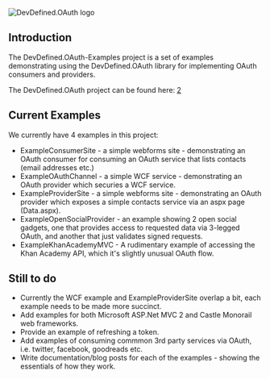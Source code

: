 ![DevDefined.OAuth logo][1]

Introduction
------------

The DevDefined.OAuth-Examples project is a set of examples demonstrating using the DevDefined.OAuth library for implementing OAuth consumers and providers.

The DevDefined.OAuth project can be found here: [2]

Current Examples
----------------

We currently have 4 examples in this project:

 * ExampleConsumerSite - a simple webforms site - demonstrating an OAuth consumer for consuming an OAuth service that lists contacts (email addresses etc.)
 * ExampleOAuthChannel - a simple WCF service - demonstrating an OAuth provider which securies a WCF service.
 * ExampleProviderSite - a simple webforms site - demonstrating an OAuth provider which exposes a simple contacts service via an aspx page (Data.aspx).
 * ExampleOpenSocialProvider - an example showing 2 open social gadgets, one that provides access to requested data via 3-legged OAuth, and another that just validates signed requests.
 * ExampleKhanAcademyMVC - A rudimentary example of accessing the Khan Academy API, which it's slightly unusual OAuth flow.

Still to do
-----------

 * Currently the WCF example and ExampleProviderSite overlap a bit, each example needs to be made more succinct.
 * Add examples for both Microsoft ASP.Net MVC 2 and Castle Monorail web frameworks.
 * Provide an example of refreshing a token.
 * Add examples of consuming commmon 3rd party services via OAuth, i.e. twitter, facebook, goodreads etc.
 * Write documentation/blog posts for each of the examples - showing the essentials of how they work.
 
  [1]: https://github.com/bittercoder/DevDefined.OAuth/raw/master/artifacts/DevDefinedOAuthTitle.png
  [2]: http://github.com/bittercoder/DevDefined.OAuth